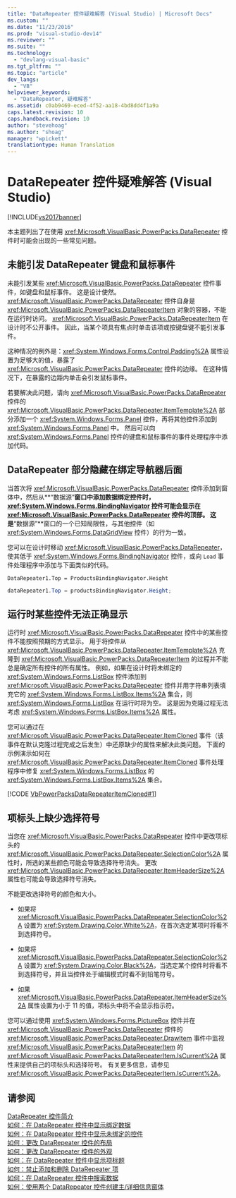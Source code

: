 ```yaml
---
title: "DataRepeater 控件疑难解答 (Visual Studio) | Microsoft Docs"
ms.custom: ""
ms.date: "11/23/2016"
ms.prod: "visual-studio-dev14"
ms.reviewer: ""
ms.suite: ""
ms.technology: 
  - "devlang-visual-basic"
ms.tgt_pltfrm: ""
ms.topic: "article"
dev_langs: 
  - "VB"
helpviewer_keywords: 
  - "DataRepeater, 疑难解答"
ms.assetid: c0ab9469-eced-4f52-aa18-4bd8dd4f1a9a
caps.latest.revision: 10
caps.handback.revision: 10
author: "stevehoag"
ms.author: "shoag"
manager: "wpickett"
translationtype: Human Translation
---
```

# DataRepeater 控件疑难解答 (Visual Studio)
[!INCLUDE[vs2017banner](../../../csharp/includes/vs2017banner.md)]

本主题列出了在使用 <xref:Microsoft.VisualBasic.PowerPacks.DataRepeater> 控件时可能会出现的一些常见问题。  
  
## 未能引发 DataRepeater 键盘和鼠标事件  
 未能引发某些 <xref:Microsoft.VisualBasic.PowerPacks.DataRepeater> 控件事件，如键盘和鼠标事件。  这是设计使然。  <xref:Microsoft.VisualBasic.PowerPacks.DataRepeater> 控件自身是 <xref:Microsoft.VisualBasic.PowerPacks.DataRepeaterItem> 对象的容器，不能在运行时访问。  <xref:Microsoft.VisualBasic.PowerPacks.DataRepeaterItem> 在设计时不公开事件。  因此，当某个项具有焦点时单击该项或按键盘键不能引发事件。  
  
 这种情况的例外是：<xref:System.Windows.Forms.Control.Padding%2A> 属性设置为足够大的值，暴露了 <xref:Microsoft.VisualBasic.PowerPacks.DataRepeater> 控件的边缘。  在这种情况下，在暴露的边距内单击会引发鼠标事件。  
  
 若要解决此问题，请向 <xref:Microsoft.VisualBasic.PowerPacks.DataRepeater> 控件的 <xref:Microsoft.VisualBasic.PowerPacks.DataRepeater.ItemTemplate%2A> 部分添加一个 <xref:System.Windows.Forms.Panel> 控件，再将其他控件添加到 <xref:System.Windows.Forms.Panel> 中。  然后可以向 <xref:System.Windows.Forms.Panel> 控件的键盘和鼠标事件的事件处理程序中添加代码。  
  
## DataRepeater 部分隐藏在绑定导航器后面  
 当首次将 <xref:Microsoft.VisualBasic.PowerPacks.DataRepeater> 控件添加到窗体中，然后从**“数据源”**窗口中添加数据绑定控件时，<xref:System.Windows.Forms.BindingNavigator> 控件可能会显示在 <xref:Microsoft.VisualBasic.PowerPacks.DataRepeater> 控件的顶部。  这是**“数据源”**窗口的一个已知局限性，与其他控件（如 <xref:System.Windows.Forms.DataGridView> 控件）的行为一致。  
  
 您可以在设计时移动 <xref:Microsoft.VisualBasic.PowerPacks.DataRepeater>，使其低于 <xref:System.Windows.Forms.BindingNavigator> 控件，或向 `Load` 事件处理程序中添加与下面类似的代码。  
  
```vb#  
DataRepeater1.Top = ProductsBindingNavigator.Height  
```  
  
```c#  
dataRepeater1.Top = productsBindingNavigator.Height;  
```  
  
## 运行时某些控件无法正确显示  
 运行时 <xref:Microsoft.VisualBasic.PowerPacks.DataRepeater> 控件中的某些控件不能按照预期的方式显示。  用于将控件从 <xref:Microsoft.VisualBasic.PowerPacks.DataRepeater.ItemTemplate%2A> 克隆到 <xref:Microsoft.VisualBasic.PowerPacks.DataRepeaterItem> 的过程并不能总是确定所有控件的所有属性。  例如，如果在设计时将未绑定的 <xref:System.Windows.Forms.ListBox> 控件添加到 <xref:Microsoft.VisualBasic.PowerPacks.DataRepeater> 控件并用字符串列表填充它的 <xref:System.Windows.Forms.ListBox.Items%2A> 集合，则 <xref:System.Windows.Forms.ListBox> 在运行时将为空。  这是因为克隆过程无法考虑 <xref:System.Windows.Forms.ListBox.Items%2A> 属性。  
  
 您可以通过在 <xref:Microsoft.VisualBasic.PowerPacks.DataRepeater.ItemCloned> 事件（该事件在默认克隆过程完成之后发生）中还原缺少的属性来解决此类问题。  下面的示例演示如何在 <xref:Microsoft.VisualBasic.PowerPacks.DataRepeater.ItemCloned> 事件处理程序中修复 <xref:System.Windows.Forms.ListBox> 的 <xref:System.Windows.Forms.ListBox.Items%2A> 集合。  
  
 [!CODE [VbPowerPacksDataRepeaterItemCloned#1](../CodeSnippet/VS_Snippets_VBCSharp/VbPowerPacksDataRepeaterItemCloned#1)]  
  
## 项标头上缺少选择符号  
 当您在 <xref:Microsoft.VisualBasic.PowerPacks.DataRepeater> 控件中更改项标头的 <xref:Microsoft.VisualBasic.PowerPacks.DataRepeater.SelectionColor%2A> 属性时，所选的某些颜色可能会导致选择符号消失。  更改 <xref:Microsoft.VisualBasic.PowerPacks.DataRepeater.ItemHeaderSize%2A> 属性也可能会导致选择符号消失。  
  
 不能更改选择符号的颜色和大小。  
  
-   如果将 <xref:Microsoft.VisualBasic.PowerPacks.DataRepeater.SelectionColor%2A> 设置为 <xref:System.Drawing.Color.White%2A>，在首次选定某项时将看不到选择符号。  
  
-   如果将 <xref:Microsoft.VisualBasic.PowerPacks.DataRepeater.SelectionColor%2A> 设置为 <xref:System.Drawing.Color.Black%2A>，当选定某个控件时将看不到选择符号，并且当控件处于编辑模式时看不到铅笔符号。  
  
-   如果 <xref:Microsoft.VisualBasic.PowerPacks.DataRepeater.ItemHeaderSize%2A> 属性设置为小于 11 的值，项标头中将不会显示指示符。  
  
 您可以通过使用 <xref:System.Windows.Forms.PictureBox> 控件并在 <xref:Microsoft.VisualBasic.PowerPacks.DataRepeater> 控件的 <xref:Microsoft.VisualBasic.PowerPacks.DataRepeater.DrawItem> 事件中监视 <xref:Microsoft.VisualBasic.PowerPacks.DataRepeaterItem> 的 <xref:Microsoft.VisualBasic.PowerPacks.DataRepeaterItem.IsCurrent%2A> 属性来提供自己的项标头和选择符号。  有关更多信息，请参见 <xref:Microsoft.VisualBasic.PowerPacks.DataRepeaterItem.IsCurrent%2A>。  
  
## 请参阅  
 [DataRepeater 控件简介](../../../visual-basic/developing-apps/windows-forms/introduction-to-the-datarepeater-control-visual-studio.md)   
 [如何：在 DataRepeater 控件中显示绑定数据](../../../visual-basic/developing-apps/windows-forms/how-to-display-bound-data-in-a-datarepeater-control-visual-studio.md)   
 [如何：在 DataRepeater 控件中显示未绑定的控件](../../../visual-basic/developing-apps/windows-forms/how-to-display-unbound-controls-in-a-datarepeater-control-visual-studio.md)   
 [如何：更改 DataRepeater 控件的布局](../../../visual-basic/developing-apps/windows-forms/how-to-change-the-layout-of-a-datarepeater-control-visual-studio.md)   
 [如何：更改 DataRepeater 控件的外观](../../../visual-basic/developing-apps/windows-forms/how-to-change-the-appearance-of-a-datarepeater-control-visual-studio.md)   
 [如何：在 DataRepeater 控件中显示项标题](../../../visual-basic/developing-apps/windows-forms/how-to-display-item-headers-in-a-datarepeater-control-visual-studio.md)   
 [如何：禁止添加和删除 DataRepeater 项](../../../visual-basic/developing-apps/windows-forms/how-to-disable-adding-and-deleting-datarepeater-items-visual-studio.md)   
 [如何：在 DataRepeater 控件中搜索数据](../../../visual-basic/developing-apps/windows-forms/how-to-search-data-in-a-datarepeater-control-visual-studio.md)   
 [如何：使用两个 DataRepeater 控件创建主\/详细信息窗体](../../../visual-basic/developing-apps/windows-forms/how-to-create-a-master-detail-form-by-using-two-datarepeater-controls.md)